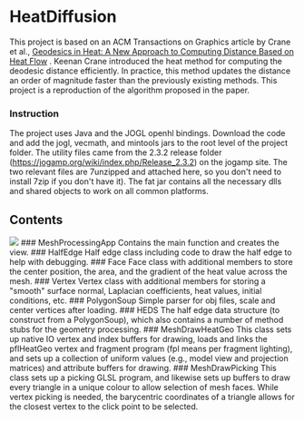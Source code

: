 # HeatDiffusion
This project is based on an ACM Transactions on Graphics article by Crane et al., [Geodesics in Heat: A New Approach to Computing Distance Based on Heat Flow](https://dl.acm.org/citation.cfm?doid=2516971.2516977) . Keenan Crane introduced the heat method for computing the deodesic distance efficiently. In practice, this method updates the distance an order of magnitude faster than the previously existing methods. This project is a reproduction of the algorithm proposed in the paper.

### Instruction
The project uses Java and the JOGL openhl bindings.
Download the code and add the jogl, vecmath, and mintools jars to the root level of the project folder.
The utility files came from the 2.3.2 release folder (https://jogamp.org/wiki/index.php/Release_2.3.2) on the jogamp site.  The two relevant files are 7unzipped and attached here, so you don't need to install 7zip if you don't have it).  The fat jar contains all the necessary dlls and shared objects to work on all common platforms.

## Contents
 <img src="/demo/heatdemo.gif">
### MeshProcessingApp
Contains the main function and creates the view.
### HalfEdge 
Half edge class including code to draw the half edge to help with debugging.
### Face 
Face class with additional members to store the center position, the area, and the gradient of the heat value across the mesh.
### Vertex
Vertex class with additional members for storing a "smooth" surface normal, Laplacian coefficients, heat values, initial conditions, etc.
### PolygonSoup 
Simple parser for obj files, scale and center vertices after loading.
### HEDS 
The half edge data structure (to construct from a PolygonSoup), which also contains a number of method stubs for the geometry processing.
### MeshDrawHeatGeo 
This class sets up native IO vertex and index buffers for drawing, loads and links the pflHeatGeo vertex and fragment program (fpl means per fragment lighting), and sets up a collection of uniform values (e.g., model view and projection matrices) and attribute buffers for drawing.
### MeshDrawPicking 
This class sets up a picking GLSL program, and likewise sets up buffers to draw every triangle in a unique colour to allow selection of mesh faces. While vertex picking is needed, the barycentric coordinates of a triangle allows for the closest vertex to the click point to be selected.


    
